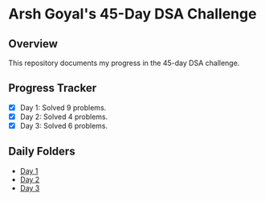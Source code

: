 # Arsh Goyal's 45-Day DSA Challenge

## Overview
This repository documents my progress in the 45-day DSA challenge.

## Progress Tracker
- [x] Day 1: Solved 9 problems.
- [x] Day 2: Solved 4 problems.
- [x] Day 3: Solved 6 problems.

## Daily Folders
- [Day 1](.CrackYourPlacement/Day01)
- [Day 2](./Day02)
- [Day 3](./Day03)
